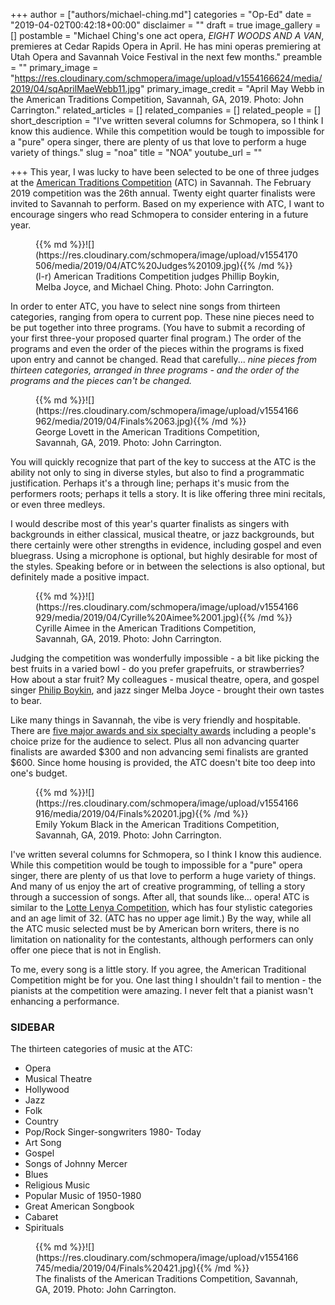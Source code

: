 +++
author = ["authors/michael-ching.md"]
categories = "Op-Ed"
date = "2019-04-02T00:42:18+00:00"
disclaimer = ""
draft = true
image_gallery = []
postamble = "Michael Ching's one act opera, _EIGHT WOODS AND A VAN_, premieres at Cedar Rapids Opera in April. He has mini operas premiering at Utah Opera and Savannah Voice Festival in the next few months."
preamble = ""
primary_image = "https://res.cloudinary.com/schmopera/image/upload/v1554166624/media/2019/04/sqAprilMaeWebb11.jpg"
primary_image_credit = "April May Webb in the American Traditions Competition, Savannah, GA, 2019. Photo: John Carrington."
related_articles = []
related_companies = []
related_people = []
short_description = "I've written several columns for Schmopera, so I think I know this audience. While this competition would be tough to impossible for a \"pure\" opera singer, there are plenty of us that love to perform a huge variety of things."
slug = "noa"
title = "NOA"
youtube_url = ""

+++
This year, I was lucky to have been selected to be one of three judges at the [American Traditions Competition](https://www.americantraditionscompetition.com/) (ATC) in Savannah. The February 2019 competition was the 26th annual. Twenty eight quarter finalists were invited to Savannah to perform. Based on my experience with ATC, I want to encourage singers who read Schmopera to consider entering in a future year.

<figure data-type="image">{{% md %}}![](https://res.cloudinary.com/schmopera/image/upload/v1554170506/media/2019/04/ATC%20Judges%20109.jpg){{% /md %}}

<figcaption>(l-r) American Traditions Competition judges Phillip Boykin, Melba Joyce, and Michael Ching. Photo: John Carrington.</figcaption>

</figure>

In order to enter ATC, you have to select nine songs from thirteen categories, ranging from opera to current pop. These nine pieces need to be put together into three programs. (You have to submit a recording of your first three-your proposed quarter final program.) The order of the programs and even the order of the pieces within the programs is fixed upon entry and cannot be changed. Read that carefully... _nine pieces from thirteen categories, arranged in three programs - and the order of the programs and the pieces can't be changed._

<figure data-type="image">{{% md %}}![](https://res.cloudinary.com/schmopera/image/upload/v1554166962/media/2019/04/Finals%2063.jpg){{% /md %}}

<figcaption>George Lovett in the American Traditions Competition, Savannah, GA, 2019. Photo: John Carrington.</figcaption>

</figure>

You will quickly recognize that part of the key to success at the ATC is the ability not only to sing in diverse styles, but also to find a programmatic justification. Perhaps it's a through line; perhaps it's music from the performers roots; perhaps it tells a story. It is like offering three mini recitals, or even three medleys.

I would describe most of this year's quarter finalists as singers with backgrounds in either classical, musical theatre, or jazz backgrounds, but there certainly were other strengths in evidence, including gospel and even bluegrass. Using a microphone is optional, but highly desirable for most of the styles. Speaking before or in between the selections is also optional, but definitely made a positive impact.

<figure data-type="image">{{% md %}}![](https://res.cloudinary.com/schmopera/image/upload/v1554166929/media/2019/04/Cyrille%20Aimee%2001.jpg){{% /md %}}

<figcaption>Cyrille Aimee in the American Traditions Competition, Savannah, GA, 2019. Photo: John Carrington.</figcaption>

</figure>

Judging the competition was wonderfully impossible - a bit like picking the best fruits in a varied bowl - do you prefer grapefruits, or strawberries? How about a star fruit? My colleagues - musical theatre, opera, and gospel singer [Philip Boykin](http://www.phillipboykin.com/), and jazz singer Melba Joyce - brought their own tastes to bear.

Like many things in Savannah, the vibe is very friendly and hospitable. There are [five major awards and six specialty awards](https://www.americantraditionscompetition.com/application) including a people's choice prize for the audience to select. Plus all non advancing quarter finalists are awarded $300 and non advancing semi finalists are granted $600. Since home housing is provided, the ATC doesn't bite too deep into one's budget.

<figure data-type="image">{{% md %}}![](https://res.cloudinary.com/schmopera/image/upload/v1554166916/media/2019/04/Finals%20201.jpg){{% /md %}}

<figcaption>Emily Yokum Black in the American Traditions Competition, Savannah, GA, 2019. Photo: John Carrington.</figcaption>

</figure>

I've written several columns for Schmopera, so I think I know this audience. While this competition would be tough to impossible for a "pure" opera singer, there are plenty of us that love to perform a huge variety of things. And many of us enjoy the art of creative programming, of telling a story through a succession of songs. After all, that sounds like… opera! ATC is similar to the [Lotte Lenya Competition](https://www.kwf.org/pages/lotte-lenya-competition.html), which has four stylistic categories and an age limit of 32. (ATC has no upper age limit.) By the way, while all the ATC music selected must be by American born writers, there is no limitation on nationality for the contestants, although performers can only offer one piece that is not in English.

To me, every song is a little story. If you agree, the American Traditional Competition might be for you. One last thing I shouldn't fail to mention - the pianists at the competition were amazing. I never felt that a pianist wasn't enhancing a performance.

### SIDEBAR

The thirteen categories of music at the ATC:

* Opera
* Musical Theatre
* Hollywood
* Jazz
* Folk
* Country
* Pop/Rock Singer-songwriters 1980- Today
* Art Song
* Gospel
* Songs of Johnny Mercer
* Blues
* Religious Music
* Popular Music of 1950-1980
* Great American Songbook
* Cabaret
* Spirituals

<figure data-type="image">{{% md %}}![](https://res.cloudinary.com/schmopera/image/upload/v1554166745/media/2019/04/Finals%20421.jpg){{% /md %}}

<figcaption>The finalists of the American Traditions Competition, Savannah, GA, 2019. Photo: John Carrington.</figcaption>

</figure>